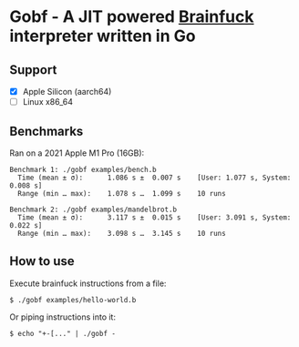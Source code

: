 # Gobf - A JIT powered [Brainfuck](https://wikipedia.org/wiki/Brainfuck) interpreter written in Go

## Support

- [x] Apple Silicon (aarch64)
- [ ] Linux x86_64

## Benchmarks

Ran on a 2021 Apple M1 Pro (16GB):

```
Benchmark 1: ./gobf examples/bench.b
  Time (mean ± σ):      1.086 s ±  0.007 s    [User: 1.077 s, System: 0.008 s]
  Range (min … max):    1.078 s …  1.099 s    10 runs

Benchmark 2: ./gobf examples/mandelbrot.b
  Time (mean ± σ):      3.117 s ±  0.015 s    [User: 3.091 s, System: 0.022 s]
  Range (min … max):    3.098 s …  3.145 s    10 runs
```


## How to use

Execute brainfuck instructions from a file:
```shell
$ ./gobf examples/hello-world.b
```
Or piping instructions into it:
```shell
$ echo "+-[..." | ./gobf -
```
